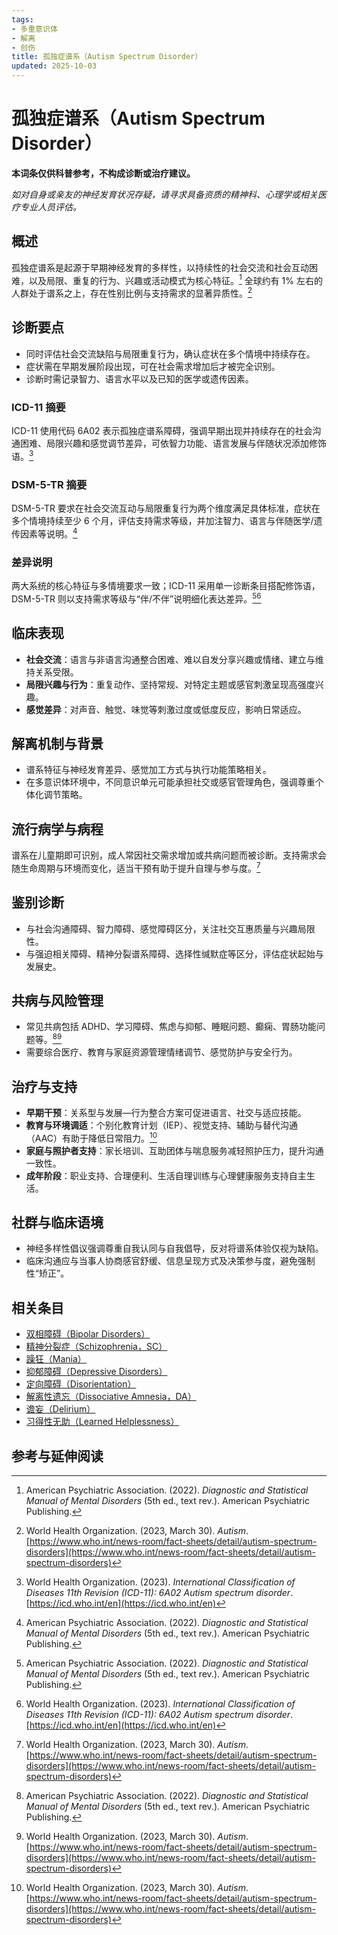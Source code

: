 ```yaml
---
tags:
- 多重意识体
- 解离
- 创伤
title: 孤独症谱系（Autism Spectrum Disorder）
updated: 2025-10-03
---
```


# 孤独症谱系（Autism Spectrum Disorder）

**本词条仅供科普参考，不构成诊断或治疗建议。**

_如对自身或亲友的神经发育状况存疑，请寻求具备资质的精神科、心理学或相关医疗专业人员评估。_

## 概述

孤独症谱系是起源于早期神经发育的多样性，以持续性的社会交流和社会互动困难，以及局限、重复的行为、兴趣或活动模式为核心特征。[^apa2022] 全球约有 1% 左右的人群处于谱系之上，存在性别比例与支持需求的显著异质性。[^who2023]

## 诊断要点

- 同时评估社会交流缺陷与局限重复行为，确认症状在多个情境中持续存在。
- 症状需在早期发展阶段出现，可在社会需求增加后才被完全识别。
- 诊断时需记录智力、语言水平以及已知的医学或遗传因素。

### ICD-11 摘要

ICD-11 使用代码 6A02 表示孤独症谱系障碍，强调早期出现并持续存在的社会沟通困难、局限兴趣和感觉调节差异，可依智力功能、语言发展与伴随状况添加修饰语。[^icd11]

### DSM-5-TR 摘要

DSM-5-TR 要求在社会交流互动与局限重复行为两个维度满足具体标准，症状在多个情境持续至少 6 个月，评估支持需求等级，并加注智力、语言与伴随医学/遗传因素等说明。[^apa2022]

### 差异说明

两大系统的核心特征与多情境要求一致；ICD-11 采用单一诊断条目搭配修饰语，DSM-5-TR 则以支持需求等级与“伴/不伴”说明细化表达差异。[^apa2022][^icd11]

## 临床表现

- **社会交流**：语言与非语言沟通整合困难、难以自发分享兴趣或情绪、建立与维持关系受限。
- **局限兴趣与行为**：重复动作、坚持常规、对特定主题或感官刺激呈现高强度兴趣。
- **感觉差异**：对声音、触觉、味觉等刺激过度或低度反应，影响日常适应。

## 解离机制与背景

- 谱系特征与神经发育差异、感觉加工方式与执行功能策略相关。
- 在多意识体环境中，不同意识单元可能承担社交或感官管理角色，强调尊重个体化调节策略。

## 流行病学与病程

谱系在儿童期即可识别，成人常因社交需求增加或共病问题而被诊断。支持需求会随生命周期与环境而变化，适当干预有助于提升自理与参与度。[^who2023]

## 鉴别诊断

- 与社会沟通障碍、智力障碍、感觉障碍区分，关注社交互惠质量与兴趣局限性。
- 与强迫相关障碍、精神分裂谱系障碍、选择性缄默症等区分，评估症状起始与发展史。

## 共病与风险管理

- 常见共病包括 ADHD、学习障碍、焦虑与抑郁、睡眠问题、癫痫、胃肠功能问题等。[^apa2022][^who2023]
- 需要综合医疗、教育与家庭资源管理情绪调节、感觉防护与安全行为。

## 治疗与支持

- **早期干预**：关系型与发展—行为整合方案可促进语言、社交与适应技能。
- **教育与环境调适**：个别化教育计划（IEP）、视觉支持、辅助与替代沟通（AAC）有助于降低日常阻力。[^who2023]
- **家庭与照护者支持**：家长培训、互助团体与喘息服务减轻照护压力，提升沟通一致性。
- **成年阶段**：职业支持、合理便利、生活自理训练与心理健康服务支持自主生活。

## 社群与临床语境

- 神经多样性倡议强调尊重自我认同与自我倡导，反对将谱系体验仅视为缺陷。
- 临床沟通应与当事人协商感官舒缓、信息呈现方式及决策参与度，避免强制性“矫正”。

## 相关条目

- [双相障碍（Bipolar Disorders）](/entries/Bipolar-Disorders.md)
- [精神分裂症（Schizophrenia，SC）](/entries/Schizophrenia-SC.md)
- [躁狂（Mania）](/entries/Mania.md)
- [抑郁障碍（Depressive Disorders）](/entries/Depressive-Disorders.md)
- [定向障碍（Disorientation）](/entries/Disorientation.md)
- [解离性遗忘（Dissociative Amnesia，DA）](/entries/Dissociative-Amnesia-DA.md)
- [谵妄（Delirium）](/entries/Delirium.md)
- [习得性无助（Learned Helplessness）](/entries/Learned-Helplessness.md)

## 参考与延伸阅读

[^apa2022]: American Psychiatric Association. (2022). *Diagnostic and Statistical Manual of Mental Disorders* (5th ed., text rev.). American Psychiatric Publishing.
[^who2023]: World Health Organization. (2023, March 30). *Autism*. [https://www.who.int/news-room/fact-sheets/detail/autism-spectrum-disorders](https://www.who.int/news-room/fact-sheets/detail/autism-spectrum-disorders)
[^icd11]: World Health Organization. (2023). *International Classification of Diseases 11th Revision (ICD-11): 6A02 Autism spectrum disorder*. [https://icd.who.int/en](https://icd.who.int/en)
